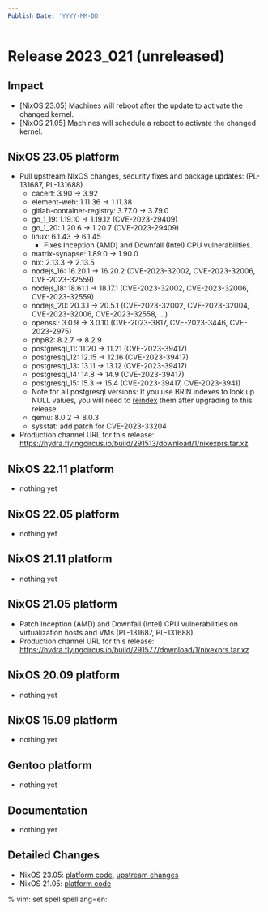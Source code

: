 ```yaml
---
Publish Date: 'YYYY-MM-DD'
---
```


# Release 2023_021 (unreleased)

## Impact

- \[NixOS 23.05\] Machines will reboot after the update to activate the
   changed kernel.
- \[NixOS 21.05\] Machines will schedule a reboot to activate the changed kernel.

## NixOS 23.05 platform

- Pull upstream NixOS changes, security fixes and package updates: (PL-131687, PL-131688)
  - cacert: 3.90 -> 3.92
  - element-web: 1.11.36 -> 1.11.38
  - gitlab-container-registry: 3.77.0 -> 3.79.0
  - go_1_19: 1.19.10 -> 1.19.12 (CVE-2023-29409)
  - go_1_20: 1.20.6 -> 1.20.7 (CVE-2023-29409)
  - linux: 6.1.43 -> 6.1.45
    - Fixes Inception (AMD) and Downfall (Intel) CPU vulnerabilities.
  - matrix-synapse: 1.89.0 -> 1.90.0
  - nix: 2.13.3 -> 2.13.5
  - nodejs_16: 16.20.1 -> 16.20.2 (CVE-2023-32002, CVE-2023-32006, CVE-2023-32559)
  - nodejs_18: 18.61.1 -> 18.17.1 (CVE-2023-32002, CVE-2023-32006, CVE-2023-32559)
  - nodejs_20: 20.3.1 -> 20.5.1 (CVE-2023-32002, CVE-2023-32004, CVE-2023-32006, CVE-2023-32558, ...)
  - openssl: 3.0.9 -> 3.0.10 (CVE-2023-3817, CVE-2023-3446, CVE-2023-2975)
  - php82: 8.2.7 -> 8.2.9
  - postgresql_11: 11.20 -> 11.21 (CVE-2023-39417)
  - postgresql_12: 12.15 -> 12.16 (CVE-2023-39417)
  - postgresql_13: 13.11 -> 13.12 (CVE-2023-39417)
  - postgresql_14: 14.8 -> 14.9 (CVE-2023-39417)
  - postgresql_15: 15.3 -> 15.4 (CVE-2023-39417, CVE-2023-3941)
  - Note for all postgresql versions: If you use BRIN indexes to look up NULL
    values, you will need to [reindex](https://www.postgresql.org/docs/current/sql-reindex.html)
    them after upgrading to this release.
  - qemu: 8.0.2 -> 8.0.3
  - sysstat: add patch for CVE-2023-33204
- Production channel URL for this release: https://hydra.flyingcircus.io/build/291513/download/1/nixexprs.tar.xz

## NixOS 22.11 platform

- nothing yet

## NixOS 22.05 platform

- nothing yet

## NixOS 21.11 platform

- nothing yet

## NixOS 21.05 platform

- Patch Inception (AMD) and Downfall (Intel) CPU vulnerabilities on
  virtualization hosts and VMs (PL-131687, PL-131688).
- Production channel URL for this release: https://hydra.flyingcircus.io/build/291577/download/1/nixexprs.tar.xz

## NixOS 20.09 platform

- nothing yet

## NixOS 15.09 platform

- nothing yet

## Gentoo platform

- nothing yet

## Documentation

- nothing yet

## Detailed Changes

- NixOS 23.05: [platform code](https://github.com/flyingcircusio/fc-nixos/compare/fc/r2023_020/23.05...2172365df6b5b19082509637929febe54bef1d5d),
  [upstream changes](https://github.com/flyingcircusio/nixpkgs/compare/02f9ebcccbc5ca92bd5101108b24ad27a2ac21e...4060dd02cf545bb0ab61f9416d31b960ab05aa4f)
- NixOS 21.05: [platform code](https://github.com/flyingcircusio/fc-nixos/compare/fc/r2023_019/21.05...71b66b96328b53049a433b08c009e275e384245a)

% vim: set spell spelllang=en:
